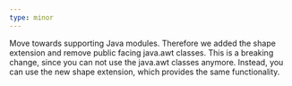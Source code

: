 ```yaml
---
type: minor
---
```


Move towards supporting Java modules. Therefore we added the shape extension
and remove public facing java.awt classes. This is a breaking change, since you
can not use the java.awt classes anymore. Instead, you can use the new shape
extension, which provides the same functionality.
